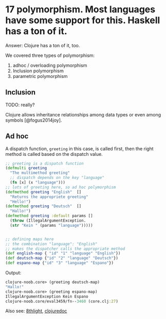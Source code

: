 # 17 polymorphism. Most languages have some support for this. Haskell has a ton of it. 

Answer: Clojure has a ton of it, too.

We covered three types of polymorphism:

1. adhoc / overloading polymorphism
2. Inclusion polymorphism
3. parametric polymorphism


## Inclusion

TODO: really?

Clojure allows inheritance relationships among data types or even among symbols [@fogus2014joy].

## Ad hoc

A dispatch function, `greeting` in this case, is called first, then the right method is called  based on the dispatch value.

```clojure
;; greeting is a dispatch function 
(defmulti greeting
  "The multimethod greeting"
  ;; dispatch depends on the key "language"
  (fn [x] (x "language")))
;; lots of greeting here, so ad hoc polymorphism
(defmethod greeting "English"  []
  "Returns the appropriete greeting"
  "Hello!")
(defmethod greeting "Deutsch"  []
  "Hallo!")
(defmethod greeting :default params []
  (throw (IllegalArgumentException.
  (str "Kein " (params "language")))))


;; defining maps here
;; the combination "language": "English"
;; makes the dispatcher calls the appropriate method
(def english-map { "id" "1" "language" "English"})
(def deutsch-map {"id" "2" "language" "Deutsch"})
(def espano-map {"id" "3" "language" "Espano"})
```
Output:
```clojure
clojure-noob.core> (greeting deutsch-map)
"Hallo!"
clojure-noob.core> (greeting espano-map)
IllegalArgumentException Kein Espano 
clojure-noob.core/eval3459/fn--3460 (core.clj:27)
```


Also see: [8thlight](https://blog.8thlight.com/myles-megyesi/2012/04/26/polymorphism-in-clojure.html), [clojuredoc](https://clojuredocs.org/clojure.core/defmulti)
